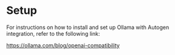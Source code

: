 # Setup

For instructions on how to install and set up Ollama with Autogen integration, refer to the following link:

https://ollama.com/blog/openai-compatibility